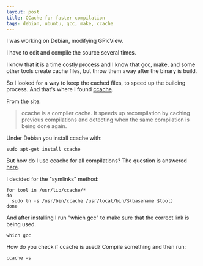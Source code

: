 ```yaml
---
layout: post
title: CCache for faster compilation
tags: debian, ubuntu, gcc, make, ccache
---
```


I was working on Debian, modifying GPicView.

I have to edit and compile the source several times.

I know that it is a time costly process and I know that gcc, make, and some other tools create cache files, but throw them away after the binary is build.

So I looked for a way to keep the cached files, to speed up the building process. And that's where I found [ccache](https://ccache.samba.org/).

From the site:

> ccache is a compiler cache. It speeds up recompilation by caching previous compilations and detecting when the same compilation is being done again.

Under Debian you install ccache with:

```
sudo apt-get install ccache
```

But how do I use ccache for all compilations? The question is answered [here](https://ccache.samba.org/manual/latest.html#_run_modes).

I decided for the "symlinks" method:

```
for tool in /usr/lib/ccache/*
do
  sudo ln -s /usr/bin/ccache /usr/local/bin/$(basename $tool)
done
```

And after installing I run "which gcc" to make sure that the correct link is being used.

```
which gcc
```

How do you check if ccache is used? Compile something and then run:

```
ccache -s
```
